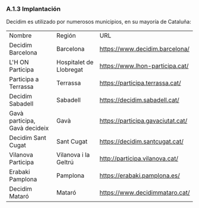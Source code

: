 ### A.1.3 Implantación

Decidim es utilizado por numerosos municipios, en su mayoría de Cataluña: 

<table>
  <tr>
    <td>Nombre</td>
    <td>Región</td>
    <td>URL</td>
  </tr>
  <tr>
    <td>Decidim Barcelona</td>
    <td>Barcelona</td>
    <td><a href="https://www.decidim.barcelona/">https://www.decidim.barcelona/</a></td>
  </tr>
  <tr>
    <td>L'H ON Participa</td>
    <td>Hospitalet de Llobregat</td>
    <td><a href="https://www.lhon-participa.cat/">https://www.lhon-participa.cat/</a></td>
  </tr>
  <tr>
    <td>Participa a Terrassa</td>
    <td>Terrassa</td>
    <td><a href="https://participa.terrassa.cat/">https://participa.terrassa.cat/</a></td>
  </tr>
  <tr>
    <td>Decidim Sabadell</td>
    <td>Sabadell</td>
    <td><a href="https://decidim.sabadell.cat/">https://decidim.sabadell.cat/</a></td>
  </tr>
  <tr>
    <td>Gavà participa, Gavà decideix</td>
    <td>Gavà</td>
    <td><a href="https://participa.gavaciutat.cat/">https://participa.gavaciutat.cat/</a></td>
  </tr>
  <tr>
    <td>Decidim Sant Cugat</td>
    <td>Sant Cugat</td>
    <td><a href="https://decidim.santcugat.cat/">https://decidim.santcugat.cat/</a></td>
  </tr>
  <tr>
    <td>Vilanova Participa</td>
    <td>Vilanova i la Geltrú</td>
    <td><a href="http://participa.vilanova.cat/">http://participa.vilanova.cat/</a></td>
  </tr>
  <tr>
    <td>Erabaki Pamplona</td>
    <td>Pamplona</td>
    <td><a href="https://erabaki.pamplona.es/">https://erabaki.pamplona.es/</a></td>
  </tr>
  <tr>
    <td>Decidim Mataró</td>
    <td>Mataró</td>
    <td><a href="https://www.decidimmataro.cat/">https://www.decidimmataro.cat/</a></td>
  </tr>
</table>

